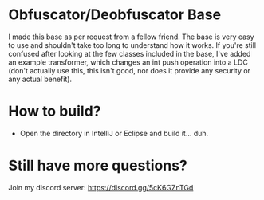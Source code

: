 # Obfuscator/Deobfuscator Base

I made this base as per request from a fellow friend. The base is very easy to use and shouldn't take too long to understand how it works. If you're still confused after looking at the few classes included in the base, I've added an example transformer, which changes an int push operation into a LDC (don't actually use this, this isn't good, nor does it provide any security or any actual benefit).

# How to build?
 - Open the directory in IntelliJ or Eclipse and build it... duh.

# Still have more questions?
  Join my discord server: https://discord.gg/5cK6GZnTGd
